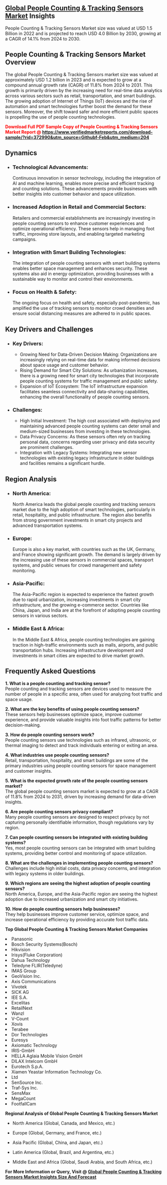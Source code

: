 <h2><a href="https://www.verifiedmarketreports.com/download-sample/?rid=372990&amp;utm_source=Githubf&amp;utm_medium=204" target="_blank">Global People Counting & Tracking Sensors Market</a> Insights</h2><p>People Counting & Tracking Sensors Market size was valued at USD 1.5 Billion in 2022 and is projected to reach USD 4.0 Billion by 2030, growing at a CAGR of 14.1% from 2024 to 2030.</p><p> <h2>People Counting & Tracking Sensors Market Overview</h2> <p>The global People Counting & Tracking Sensors market size was valued at approximately USD 1.2 billion in 2023 and is expected to grow at a compound annual growth rate (CAGR) of 11.8% from 2024 to 2031. This growth is primarily driven by the increasing need for real-time data analytics across various sectors such as retail, transportation, and smart buildings. The growing adoption of Internet of Things (IoT) devices and the rise of automation and smart technologies further boost the demand for these sensors. Moreover, the shift toward safer and more efficient public spaces is propelling the use of people counting technologies.</p> <p><strong><p><span class=""><span style="color: #ff0000;"><strong>Download Full PDF Sample Copy of People Counting & Tracking Sensors Market Report</strong> @ </span><a href="https://www.verifiedmarketreports.com/download-sample/?rid=372990&amp;utm_source=Githubf-Feb&amp;utm_medium=204" target="_blank">https://www.verifiedmarketreports.com/download-sample/?rid=372990&amp;utm_source=Githubf-Feb&amp;utm_medium=204</a></span></p></strong></p> <h2>Dynamics</h2> <ul> <li><h3>Technological Advancements:</h3> Continuous innovation in sensor technology, including the integration of AI and machine learning, enables more precise and efficient tracking and counting solutions. These advancements provide businesses with better insights into customer behavior and space utilization.</li> <li><h3>Increased Adoption in Retail and Commercial Sectors:</h3> Retailers and commercial establishments are increasingly investing in people counting sensors to enhance customer experiences and optimize operational efficiency. These sensors help in managing foot traffic, improving store layouts, and enabling targeted marketing campaigns.</li> <li><h3>Integration with Smart Building Technologies:</h3> The integration of people counting sensors with smart building systems enables better space management and enhances security. These systems also aid in energy optimization, providing businesses with a sustainable way to monitor and control their environments.</li> <li><h3>Focus on Health & Safety:</h3> The ongoing focus on health and safety, especially post-pandemic, has amplified the use of tracking sensors to monitor crowd densities and ensure social distancing measures are adhered to in public spaces.</li> </ul> <h2>Key Drivers and Challenges</h2> <ul> <li><h3>Key Drivers:</h3> <ul> <li>Growing Need for Data-Driven Decision Making: Organizations are increasingly relying on real-time data for making informed decisions about space usage and customer behavior.</li> <li>Rising Demand for Smart City Solutions: As urbanization increases, there is a growing need for smart city technologies that incorporate people counting systems for traffic management and public safety.</li> <li>Expansion of IoT Ecosystem: The IoT infrastructure expansion facilitates seamless connectivity and data-sharing capabilities, enhancing the overall functionality of people counting sensors.</li> </ul> </li> <li><h3>Challenges:</h3> <ul> <li>High Initial Investment: The high cost associated with deploying and maintaining advanced people counting systems can deter small and medium-sized businesses from investing in these technologies.</li> <li>Data Privacy Concerns: As these sensors often rely on tracking personal data, concerns regarding user privacy and data security are prominent challenges.</li> <li>Integration with Legacy Systems: Integrating new sensor technologies with existing legacy infrastructure in older buildings and facilities remains a significant hurdle.</li> </ul> </li> </ul> <h2>Region Analysis</h2> <ul> <li><h3>North America:</h3> North America leads the global people counting and tracking sensors market due to the high adoption of smart technologies, particularly in retail, hospitality, and public infrastructure. The region also benefits from strong government investments in smart city projects and advanced transportation systems.</li> <li><h3>Europe:</h3> Europe is also a key market, with countries such as the UK, Germany, and France showing significant growth. The demand is largely driven by the increasing use of these sensors in commercial spaces, transport systems, and public venues for crowd management and safety monitoring.</li> <li><h3>Asia-Pacific:</h3> The Asia-Pacific region is expected to experience the fastest growth due to rapid urbanization, increasing investments in smart city infrastructure, and the growing e-commerce sector. Countries like China, Japan, and India are at the forefront of adopting people counting sensors in various sectors.</li> <li><h3>Middle East & Africa:</h3> In the Middle East & Africa, people counting technologies are gaining traction in high-traffic environments such as malls, airports, and public transportation hubs. Increasing infrastructure development and investments in smart cities are expected to drive market growth.</li> </ul> <h2>Frequently Asked Questions</h2> <p><strong>1. What is a people counting and tracking sensor?</strong><br>People counting and tracking sensors are devices used to measure the number of people in a specific area, often used for analyzing foot traffic and space usage.</p> <p><strong>2. What are the key benefits of using people counting sensors?</strong><br>These sensors help businesses optimize space, improve customer experience, and provide valuable insights into foot traffic patterns for better decision-making.</p> <p><strong>3. How do people counting sensors work?</strong><br>People counting sensors use technologies such as infrared, ultrasonic, or thermal imaging to detect and track individuals entering or exiting an area.</p> <p><strong>4. What industries use people counting sensors?</strong><br>Retail, transportation, hospitality, and smart buildings are some of the primary industries using people counting sensors for space management and customer insights.</p> <p><strong>5. What is the expected growth rate of the people counting sensors market?</strong><br>The global people counting sensors market is expected to grow at a CAGR of 11.8% from 2024 to 2031, driven by increasing demand for data-driven insights.</p> <p><strong>6. Are people counting sensors privacy compliant?</strong><br>Many people counting sensors are designed to respect privacy by not capturing personally identifiable information, though regulations vary by region.</p> <p><strong>7. Can people counting sensors be integrated with existing building systems?</strong><br>Yes, most people counting sensors can be integrated with smart building systems, providing better control and monitoring of space utilization.</p> <p><strong>8. What are the challenges in implementing people counting sensors?</strong><br>Challenges include high initial costs, data privacy concerns, and integration with legacy systems in older buildings.</p> <p><strong>9. Which regions are seeing the highest adoption of people counting sensors?</strong><br>North America, Europe, and the Asia-Pacific region are seeing the highest adoption due to increased urbanization and smart city initiatives.</p> <p><strong>10. How do people counting sensors help businesses?</strong><br>They help businesses improve customer service, optimize space, and increase operational efficiency by providing accurate foot traffic data.</p> </p><p><strong>Top Global People Counting & Tracking Sensors Market Companies</strong></p><div data-test-id=""><p><li>Panasonic</li><li> Bosch Security Systems(Bosch)</li><li> Hikvision</li><li> Irisys(Fluke Corporation)</li><li> Dahua Technology</li><li> Teledyne FLIR(Teledyne)</li><li> IMAS Group</li><li> GeoVision Inc.</li><li> Axis Communications</li><li> Vivotek</li><li> SICK AG</li><li> IEE S.A.</li><li> Excelitas</li><li> RetailNext</li><li> Wanzl</li><li> V-Count</li><li> Xovis</li><li> Terabee</li><li> Dor Technologies</li><li> Euresys</li><li> Axiomatic Technology</li><li> IRIS-GmbH</li><li> HELLA Aglaia Mobile Vision GmbH</li><li> DILAX Intelcom GmbH</li><li> Eurotech S.p.A.</li><li> Xiamen Yeastar Information Technology Co.</li><li> Ltd</li><li> SenSource Inc.</li><li> Traf-Sys Inc.</li><li> SensMax</li><li> MegaCount</li><li> FootfallCam</li></p><div><strong>Regional Analysis of&nbsp;Global People Counting & Tracking Sensors Market</strong></div><ul><li dir="ltr"><p dir="ltr">North America&nbsp;(Global, Canada, and Mexico, etc.)</p></li><li dir="ltr"><p dir="ltr">Europe (Global, Germany, and France, etc.)</p></li><li dir="ltr"><p dir="ltr">Asia Pacific&nbsp;(Global, China, and Japan, etc.)</p></li><li dir="ltr"><p dir="ltr">Latin America&nbsp;(Global, Brazil, and Argentina, etc.)</p></li><li dir="ltr">Middle East and Africa&nbsp;(Global, Saudi Arabia, and South Africa, etc.)</li></ul><p><strong>For More Information or Query, Visit @&nbsp;</strong><strong><a href="https://www.verifiedmarketreports.com/product/people-counting-tracking-sensors-market/?utm_source=Githubf&amp;utm_medium=204" target="_blank">Global People Counting & Tracking Sensors Market Insights Size And Forecast</a></strong></p></div>
